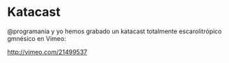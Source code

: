 # Katacast

@programania y yo hemos grabado un katacast totalmente escarolitrópico gmnésico en Vimeo:

http://vimeo.com/21499537
